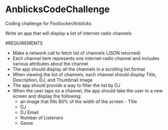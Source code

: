 # AnblicksCodeChallenge

Coding challenge for Footlocker/Anblicks

Write an app that will display a list of internet-radio channels

#REQUIREMENTS
* Make a network call to fetch list of channels (JSON returned)
* Each channel item represents one internet-radio channel and includes various attributes about the channel
* The app should display all the channels in a scrolling list format
* When viewing the list of channels, each channel should display Title, Description, DJ, and Thumbnail Image
* The app should provide a way to filter the list by DJ
* When the user taps on a channel, the app should take the user to a new screen and display the following: 
  - an image that fills 80% of the width of the screen - Title
  - DJ
  - DJ Email 
  - Number of Listeners 
  - Genre 

